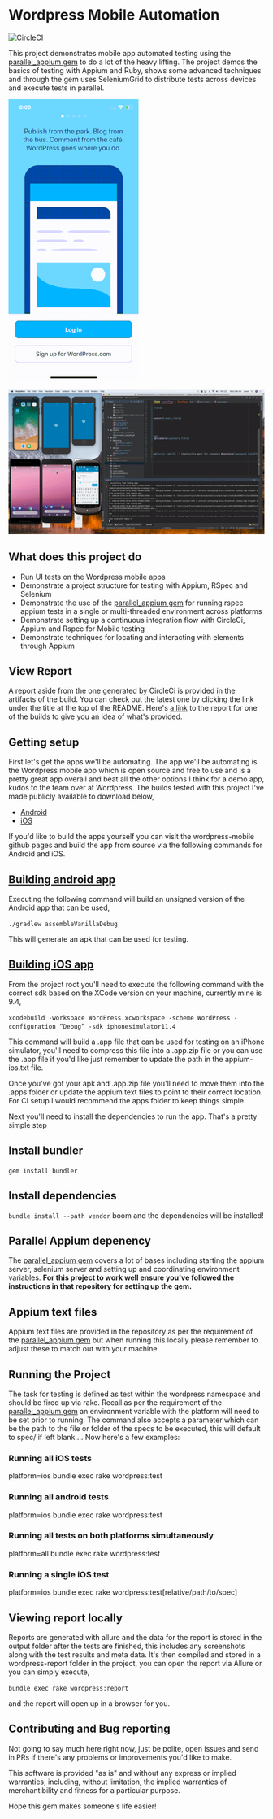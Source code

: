 # Wordpress Mobile Automation

[//]: # (Image References)
[automationgif]: ./readme/automation_sample.gif
[automationgif1]: ./readme/automation_sample1.gif

[![CircleCI](https://circleci.com/gh/JavonDavis/Wordpress-Automation-Ruby.svg?style=svg)](https://circleci.com/gh/JavonDavis/Wordpress-Automation-Ruby)

This project demonstrates mobile app automated testing using the [parallel_appium gem](https://github.com/JavonDavis/parallel_appium) to do a lot of the heavy lifting. The 
project demos the basics of testing with Appium and Ruby, shows some advanced techniques and through the gem uses SeleniumGrid
to distribute tests across devices and execute tests in parallel.

![Automation Gif][automationgif]

![Automation Gif][automationgif1]

## What does this project do

* Run UI tests on the Wordpress mobile apps
* Demonstrate a project structure for testing with Appium, RSpec and Selenium
* Demonstrate the use of the [parallel_appium gem](https://github.com/JavonDavis/parallel_appium) for running rspec appium 
tests in a single or multi-threaded environment across platforms
* Demonstrate setting up a continuous integration flow with CircleCi, Appium and Rspec for Mobile testing
* Demonstrate techniques for locating and interacting with elements through Appium

## View Report 

A report aside from the one generated by CircleCi is provided in the artifacts of the build. You can check out the latest one 
by clicking the link under the title at the top of the README. 
Here's [a link](https://66-138766831-gh.circle-artifacts.com/0/wordpress/index.html) to the 
report for one of the builds to give you an idea of what's provided.

## Getting setup

First let's get the apps we'll be automating. 
The app we'll be automating is the Wordpress mobile app which is open source and free to use and is a pretty great app
 overall and beat all the other options I think for a demo app, kudos to the team over at Wordpress. The builds tested with this project I've made publicly available to download below,

* [Android](https://drive.google.com/file/d/1Hb2z7guNc8ch1o11mmuP5aioJ_Endal3/view?usp=sharing)
* [iOS](https://drive.google.com/file/d/18ODObtGuG3UYhgst-6h6ucn79_kYTxwD/view?usp=sharing)

If you'd like to build the apps yourself you can visit the wordpress-mobile github pages and build the app from source via the following commands
for Android and iOS. 


## [Building android app](https://github.com/wordpress-mobile/WordPress-Android) 

Executing the following command will build an unsigned version of the Android app that can be used, 

```./gradlew assembleVanillaDebug```

This will generate an apk that can be used for testing.


## [Building iOS app](https://github.com/wordpress-mobile/WordPress-iOS) 

From the project root you'll need to execute the following command with the correct sdk based on the XCode version on your machine, currently mine is 9.4,

```xcodebuild -workspace WordPress.xcworkspace -scheme WordPress -configuration “Debug” -sdk iphonesimulator11.4```

This command will build a .app file that can be used for testing on an iPhone simulator, you'll need to compress this file into a
.app.zip file or you can use the .app file if you'd like just remember to update the path in the appium-ios.txt file.


Once you've got your apk and .app.zip file you'll need to move them into the .apps folder or update the appium text
 files to point to their correct location. For CI setup I would recommend the apps folder to keep things simple.

Next you'll need to install the dependencies to run the app. That's a pretty simple step

## Install bundler

```gem install bundler```

## Install dependencies

```bundle install --path vendor``` boom and the dependencies will be installed!

## Parallel Appium depenency

The [parallel_appium gem](https://github.com/JavonDavis/parallel_appium) covers a lot of bases including starting 
the appium server, selenium server and setting up and coordinating environment variables. **For this project to work well
ensure you've followed the instructions in that repository for setting up the gem.**

## Appium text files

Appium text files are provided in the repository as per the requirement of the [parallel_appium gem](https://github.com/JavonDavis/parallel_appium)
but when running this locally please remember to adjust these to match out with your machine. 


## Running the Project

The task for testing is defined as test within the wordpress namespace and should be fired up via rake.
Recall as per the requirement of the  [parallel_appium gem](https://github.com/JavonDavis/parallel_appium) an environment
variable with the platform will need to be set prior to running. The command also accepts
a parameter which can be the path to the file or folder of the specs to be executed, this will default 
to spec/ if left blank.... Now here's a few examples: 

### Running all iOS tests

platform=ios bundle exec rake wordpress:test

### Running all android tests

platform=ios bundle exec rake wordpress:test

### Running all tests on both platforms simultaneously

platform=all bundle exec rake wordpress:test

### Running a single iOS test

platform=ios bundle exec rake wordpress:test[relative/path/to/spec]

## Viewing report locally

Reports are generated with allure and the data for the report is stored in the output folder after the tests are finished,
this includes any screenshots along with the test results and meta data. It's then compiled and stored in 
a wordpress-report folder in the project, you can open the report via Allure or you can simply execute,

```bundle exec rake wordpress:report```

and the report will open up in a browser for you. 


## Contributing and Bug reporting

Not going to say much here right now, just be polite, open issues and send in PRs if there's any 
problems or improvements you'd like to make.

This software is provided "as is" and without any express or implied warranties, including, without limitation, 
the implied warranties of merchantibility and fitness for a particular purpose.

Hope this gem makes someone's life easier!
